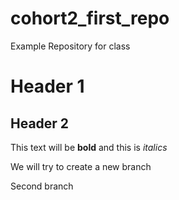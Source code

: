 # cohort2_first_repo
Example Repository for class

# Header 1
## Header 2

This text will be **bold** and this is *italics*

We will try to create a new branch

Second branch
